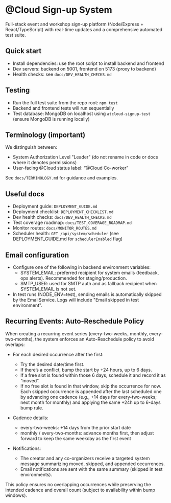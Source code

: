 # @Cloud Sign-up System

Full-stack event and workshop sign-up platform (Node/Express + React/TypeScript) with real-time updates and a comprehensive automated test suite.

## Quick start

- Install dependencies: use the root script to install backend and frontend
- Dev servers: backend on 5001, frontend on 5173 (proxy to backend)
- Health checks: see `docs/DEV_HEALTH_CHECKS.md`

## Testing

- Run the full test suite from the repo root: `npm test`
- Backend and frontend tests will run sequentially
- Test database: MongoDB on localhost using `atcloud-signup-test` (ensure MongoDB is running locally)

## Terminology (important)

We distinguish between:

- System Authorization Level "Leader" (do not rename in code or docs where it denotes permissions)
- User-facing @Cloud status label: “@Cloud Co-worker”

See `docs/TERMINOLOGY.md` for guidance and examples.

## Useful docs

- Deployment guide: `DEPLOYMENT_GUIDE.md`
- Deployment checklist: `DEPLOYMENT_CHECKLIST.md`
- Dev health checks: `docs/DEV_HEALTH_CHECKS.md`
- Test coverage roadmap: `docs/TEST_COVERAGE_ROADMAP.md`
- Monitor routes: `docs/MONITOR_ROUTES.md`
- Scheduler health: `GET /api/system/scheduler` (see DEPLOYMENT_GUIDE.md for `schedulerEnabled` flag)

## Email configuration

- Configure one of the following in backend environment variables:
  - SYSTEM_EMAIL: preferred recipient for system emails (feedback, ops alerts). Recommended for staging/production.
  - SMTP_USER: used for SMTP auth and as fallback recipient when SYSTEM_EMAIL is not set.
- In test runs (NODE_ENV=test), sending emails is automatically skipped by the EmailService. Logs will include "Email skipped in test environment".

## Recurring Events: Auto-Reschedule Policy

When creating a recurring event series (every-two-weeks, monthly, every-two-months), the system enforces an Auto-Reschedule policy to avoid overlaps:

- For each desired occurrence after the first:

  - Try the desired date/time first.
  - If there’s a conflict, bump the start by +24 hours, up to 6 days.
  - If a free slot is found within those 6 days, schedule it and record it as “moved”.
  - If no free slot is found in that window, skip the occurrence for now. Each skipped occurrence is appended after the last scheduled one by advancing one cadence (e.g., +14 days for every-two-weeks; next month for monthly) and applying the same +24h up to 6-days bump rule.

- Cadence details:

  - every-two-weeks: +14 days from the prior start date
  - monthly / every-two-months: advance months first, then adjust forward to keep the same weekday as the first event

- Notifications:
  - The creator and any co-organizers receive a targeted system message summarizing moved, skipped, and appended occurrences.
  - Email notifications are sent with the same summary (skipped in test environments).

This policy ensures no overlapping occurrences while preserving the intended cadence and overall count (subject to availability within bump windows).
